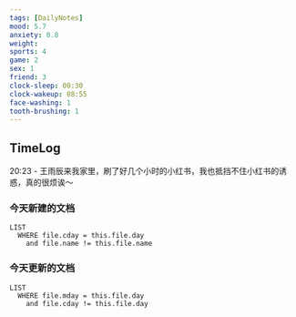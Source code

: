 ```yaml
---
tags: [DailyNotes]
mood: 5.7
anxiety: 0.8
weight: 
sports: 4
game: 2
sex: 1
friend: 3
clock-sleep: 00:30
clock-wakeup: 08:55
face-washing: 1
tooth-brushing: 1
---
```


## TimeLog

20:23 - 王雨辰来我家里，刷了好几个小时的小红书，我也抵挡不住小红书的诱惑，真的很烦诶～

### 今天新建的文档
```dataview
LIST 
  WHERE file.cday = this.file.day
    and file.name != this.file.name
```

### 今天更新的文档
```dataview
LIST
  WHERE file.mday = this.file.day
    and file.cday != this.file.day
```
